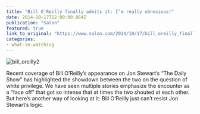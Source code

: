 ```yaml
---
title: "Bill O’Reilly finally admits it: I’m really obnoxious!"
date: 2014-10-17T12:00:00.864Z
publication: "Salon"
featured: true
link_to_original: "https://www.salon.com/2014/10/17/bill_oreilly_finally_admits_it_im_really_obnoxious/#"
categories: 
- what-im-watching
---
```

![bill_oreilly2](/uploads/bill_oreilly2.jpg)

Recent coverage of Bill O’Reilly’s appearance on Jon Stewart’s “The Daily Show” has highlighted the showdown between the two on the question of white privilege.  We have seen multiple stories emphasize the encounter as a “face off” that got so intense that at times the two shouted at each other. But here’s another way of looking at it: Bill O’Reilly just can’t resist Jon Stewart’s logic.
